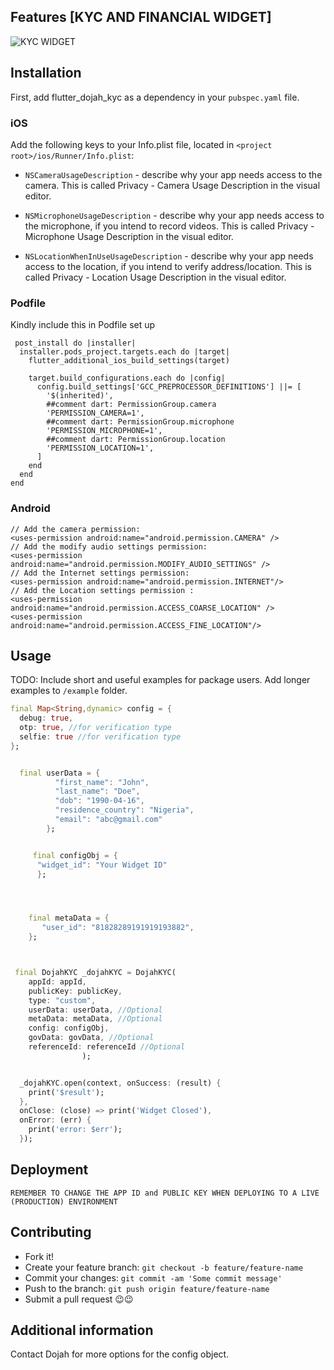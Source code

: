 
## Features [KYC AND FINANCIAL WIDGET]

![KYC WIDGET](img/kyc.png)




## Installation

First, add flutter_dojah_kyc as a dependency in your `pubspec.yaml` file.

### iOS
Add the following keys to your Info.plist file, located in `<project root>/ios/Runner/Info.plist`:

- `NSCameraUsageDescription` - describe why your app needs access to the camera. This is called Privacy - Camera Usage Description in the visual editor.

- `NSMicrophoneUsageDescription` - describe why your app needs access to the microphone, if you intend to record videos. This is called Privacy - Microphone Usage Description in the visual editor.


- `NSLocationWhenInUseUsageDescription` - describe why your app needs access to the location, if you intend to verify address/location. This is called Privacy - Location Usage Description in the visual editor.

### Podfile

Kindly include this in Podfile set up
```
 post_install do |installer|
  installer.pods_project.targets.each do |target|
    flutter_additional_ios_build_settings(target)

    target.build_configurations.each do |config|
      config.build_settings['GCC_PREPROCESSOR_DEFINITIONS'] ||= [
        '$(inherited)',
        ##comment dart: PermissionGroup.camera
        'PERMISSION_CAMERA=1',
        ##comment dart: PermissionGroup.microphone
        'PERMISSION_MICROPHONE=1',
        ##comment dart: PermissionGroup.location
        'PERMISSION_LOCATION=1',
      ]
    end
  end
end
```


### Android
```
// Add the camera permission: 
<uses-permission android:name="android.permission.CAMERA" />
// Add the modify audio settings permission:
<uses-permission android:name="android.permission.MODIFY_AUDIO_SETTINGS" />
// Add the Internet settings permission:
<uses-permission android:name="android.permission.INTERNET"/>
// Add the Location settings permission :
<uses-permission android:name="android.permission.ACCESS_COARSE_LOCATION" />
<uses-permission android:name="android.permission.ACCESS_FINE_LOCATION"/>
```


## Usage

TODO: Include short and useful examples for package users. Add longer examples
to `/example` folder. 

```dart
final Map<String,dynamic> config = {
  debug: true,
  otp: true, //for verification type
  selfie: true //for verification type
};


  final userData = {
          "first_name": "John",
          "last_name": "Doe",
          "dob": "1990-04-16",
          "residence_country": "Nigeria",
          "email": "abc@gmail.com"
        };


     final configObj = {
      "widget_id": "Your Widget ID"
      };




    final metaData = {
       "user_id": "81828289191919193882",
    };



 final DojahKYC _dojahKYC = DojahKYC(
    appId: appId,
    publicKey: publicKey,
    type: "custom",
    userData: userData, //Optional 
    metaData: metaData, //Optional 
    config: configObj, 
    govData: govData, //Optional 
    referenceId: referenceId //Optional  
                );


  _dojahKYC.open(context, onSuccess: (result) {
    print('$result');
  }, 
  onClose: (close) => print('Widget Closed'),
  onError: (err) {
    print('error: $err');
  });
```


## Deployment 

`REMEMBER TO CHANGE THE APP ID and PUBLIC KEY WHEN DEPLOYING TO A LIVE (PRODUCTION) ENVIRONMENT`


## Contributing

- Fork it!
- Create your feature branch: `git checkout -b feature/feature-name`
- Commit your changes: `git commit -am 'Some commit message'`
- Push to the branch: `git push origin feature/feature-name`
- Submit a pull request 😉😉



## Additional information

Contact Dojah for more options for the config object.
